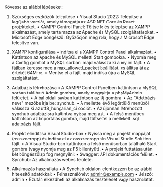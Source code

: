 Kövesse az alábbi lépéseket:
1. Szükséges eszközök telepítése
•	Visual Studio 2022: Telepítse a legújabb verziót, amely támogatja az ASP.NET Core és React projekteket.
•	XAMPP Control Panel: Töltse le és telepítse az XAMPP alkalmazást, amely tartalmazza az Apache és MySQL szolgáltatásokat.
•	Microsoft Edge böngésző: Győződjön meg róla, hogy a Microsoft Edge telepítve van.

2. XAMPP konfigurálása
•	Indítsa el a XAMPP Control Panel alkalmazást.
•	Kattintson az Apache és MySQL melletti Start gombokra.
•	Nyomja meg a Config gombot a MySQL sorban, majd válassza ki a my.ini fájlt.
•	A fájlban keresse meg a max_allowed_packet beállítást, és állítsa át az értékét 64M-re.
•	Mentse el a fájlt, majd indítsa újra a MySQL szolgáltatást.

3. Adatbázis létrehozása
•	A XAMPP Control Panelben kattintson a MySQL sorban található Admin gombra, amely megnyitja a phpMyAdmin felületet.
•	A bal oldali sávban kattintson az Új gombra.
•	Az "Adatbázis neve" mezőbe írja be: synchub.
•	A mellette lévő legördülő menüből válassza ki az utf8_hungarian_ci opciót.
•	Az újonnan létrehozott synchub adatbázisra kattintva nyissa meg azt.
•	A felső menüben kattintson az Importálás gombra, majd töltse fel a mellékelt .sql adatbázis fájlt.
 

4. Projekt elindítása Visual Studio-ban
•	Nyissa meg a projekt mappáját (ossszecropp) és indítsa el az ossszecropp.sln Visual Studio Solution fájlt.
•	A Visual Studio-ban kattintson a felső menüsorban található Start gombra (vagy nyomja meg az F5 billentyűt).
•	A projekt futtatása után két böngészőlap fog megnyílni:
•	Swagger: API dokumentációs felület.
•	Synchub: Az alkalmazás webes felülete.

5. Alkalmazás használata
•	A Synchub oldalon jelentkezzen be az alábbi hitelesítő adatokkal:
•	Felhasználónév: admin@example.com
•	Jelszó: admin
•	Ezután elkezdheti az alkalmazás tesztelését vagy használatát.
